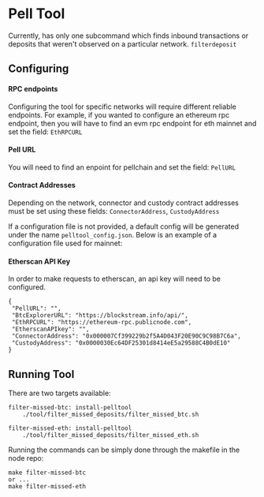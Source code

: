 # Pell Tool

Currently, has only one subcommand which finds inbound transactions or deposits that weren't observed on a particular
network. `filterdeposit`

## Configuring 

#### RPC endpoints
Configuring the tool for specific networks will require different reliable endpoints. For example, if you wanted to 
configure an ethereum rpc endpoint, then you will have to find an evm rpc endpoint for eth mainnet and set the field: 
`EthRPCURL`

#### Pell URL
You will need to find an enpoint for pellchain and set the field: `PellURL`

#### Contract Addresses
Depending on the network, connector and custody contract addresses must be set using these fields: `ConnectorAddress`,
`CustodyAddress`

If a configuration file is not provided, a default config will be generated under the name 
`pelltool_config.json`. Below is an example of a configuration file used for mainnet: 

#### Etherscan API Key
In order to make requests to etherscan, an api key will need to be configured.

```
{
 "PellURL": "",
 "BtcExplorerURL": "https://blockstream.info/api/",
 "EthRPCURL": "https://ethereum-rpc.publicnode.com",
 "EtherscanAPIkey": "",
 "ConnectorAddress": "0x000007Cf399229b2f5A4D043F20E90C9C98B7C6a",
 "CustodyAddress": "0x0000030Ec64DF25301d8414eE5a29588C4B0dE10"
}
```

## Running Tool

There are two targets available:

```
filter-missed-btc: install-pelltool
	./tool/filter_missed_deposits/filter_missed_btc.sh

filter-missed-eth: install-pelltool
	./tool/filter_missed_deposits/filter_missed_eth.sh
```

Running the commands can be simply done through the makefile in the node repo:

```
make filter-missed-btc
or ...
make filter-missed-eth
```